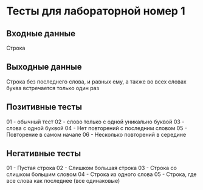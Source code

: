 # Тесты для лабораторной номер 1

## Входные данные
Строка

## Выходные данные
Строка без последнего слова, и равных ему, а также во всех словах буква встречается только один раз

## Позитивные тесты
01 - обычный тест
02 - слово только с одной уникально буквой
03 - слова с одной буквой
04 - Нет повторений с последним словом
05 - Повторение в самом начале
06 - Несколько повторений в середине





## Негативные тесты
01 - Пустая строка
02 - Слишком большая строка
03 - Строка со слишком большим словом
04 - Строка из одного слова
05 - Строка, где все слова как последнее (все одинаковые)
